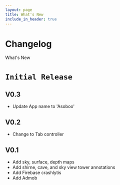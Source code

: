 ```yaml
---
layout: page
title: What's New
include_in_header: true
---
```


# Changelog
What's New
<br>

# `Initial Release`

## V0.3
- Update App name to 'Asoboo'

## V0.2
- Change to Tab controller

## V0.1
- Add sky, surface, depth maps
- Add shirne, cave, and sky view tower annotations
- Add Firebase crashlytis
- Add Admob